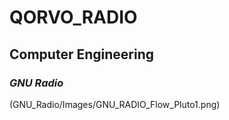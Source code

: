 # **QORVO_RADIO**

## **Computer Engineering**
### *GNU Radio*

(GNU_Radio/Images/GNU_RADIO_Flow_Pluto1.png)
